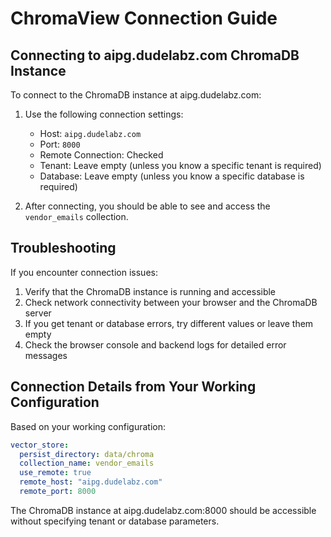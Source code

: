 # ChromaView Connection Guide

## Connecting to aipg.dudelabz.com ChromaDB Instance

To connect to the ChromaDB instance at aipg.dudelabz.com:

1. Use the following connection settings:
   - Host: `aipg.dudelabz.com`
   - Port: `8000`
   - Remote Connection: Checked
   - Tenant: Leave empty (unless you know a specific tenant is required)
   - Database: Leave empty (unless you know a specific database is required)

2. After connecting, you should be able to see and access the `vendor_emails` collection.

## Troubleshooting

If you encounter connection issues:

1. Verify that the ChromaDB instance is running and accessible
2. Check network connectivity between your browser and the ChromaDB server
3. If you get tenant or database errors, try different values or leave them empty
4. Check the browser console and backend logs for detailed error messages

## Connection Details from Your Working Configuration

Based on your working configuration:
```yaml
vector_store:
  persist_directory: data/chroma
  collection_name: vendor_emails
  use_remote: true
  remote_host: "aipg.dudelabz.com"
  remote_port: 8000
```

The ChromaDB instance at aipg.dudelabz.com:8000 should be accessible without specifying tenant or database parameters.
